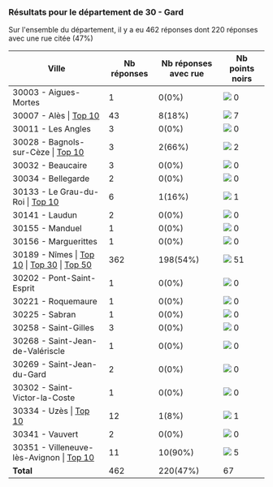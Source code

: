 ### Résultats pour le département de 30 - Gard

Sur l'ensemble du département, il y a eu 462 réponses dont 220 réponses avec une rue citée (47%)

| Ville | Nb réponses | Nb réponses avec rue | Nb points noirs |
|-------------|-------------|----------------------|-----------------|
|30003 - Aigues-Mortes|1|0(0%)|<img src="../../img/bar_0.gif" />&nbsp;0|
|30007 - Alès&nbsp;&#124;&nbsp;<a href='30007 - Alès_top7.md'>Top 10</a>|43|8(18%)|<img src="../../img/bar_10.gif" />&nbsp;7|
|30011 - Les Angles|3|0(0%)|<img src="../../img/bar_0.gif" />&nbsp;0|
|30028 - Bagnols-sur-Cèze&nbsp;&#124;&nbsp;<a href='30028 - Bagnols-sur-Cèze_top2.md'>Top 10</a>|3|2(66%)|<img src="../../img/bar_2.gif" />&nbsp;2|
|30032 - Beaucaire|3|0(0%)|<img src="../../img/bar_0.gif" />&nbsp;0|
|30034 - Bellegarde|2|0(0%)|<img src="../../img/bar_0.gif" />&nbsp;0|
|30133 - Le Grau-du-Roi&nbsp;&#124;&nbsp;<a href='30133 - Le Grau-du-Roi_top1.md'>Top 10</a>|6|1(16%)|<img src="../../img/bar_1.gif" />&nbsp;1|
|30141 - Laudun|2|0(0%)|<img src="../../img/bar_0.gif" />&nbsp;0|
|30155 - Manduel|1|0(0%)|<img src="../../img/bar_0.gif" />&nbsp;0|
|30156 - Marguerittes|1|0(0%)|<img src="../../img/bar_0.gif" />&nbsp;0|
|30189 - Nîmes&nbsp;&#124;&nbsp;<a href='30189 - Nîmes_top10.md'>Top 10</a>&nbsp;&#124;&nbsp;<a href='30189 - Nîmes_top30.md'>Top 30</a>&nbsp;&#124;&nbsp;<a href='30189 - Nîmes_top50.md'>Top 50</a>|362|198(54%)|<img src="../../img/bar_76.gif" />&nbsp;51|
|30202 - Pont-Saint-Esprit|1|0(0%)|<img src="../../img/bar_0.gif" />&nbsp;0|
|30221 - Roquemaure|1|0(0%)|<img src="../../img/bar_0.gif" />&nbsp;0|
|30225 - Sabran|1|0(0%)|<img src="../../img/bar_0.gif" />&nbsp;0|
|30258 - Saint-Gilles|3|0(0%)|<img src="../../img/bar_0.gif" />&nbsp;0|
|30268 - Saint-Jean-de-Valériscle|1|0(0%)|<img src="../../img/bar_0.gif" />&nbsp;0|
|30269 - Saint-Jean-du-Gard|2|0(0%)|<img src="../../img/bar_0.gif" />&nbsp;0|
|30302 - Saint-Victor-la-Coste|1|0(0%)|<img src="../../img/bar_0.gif" />&nbsp;0|
|30334 - Uzès&nbsp;&#124;&nbsp;<a href='30334 - Uzès_top1.md'>Top 10</a>|12|1(8%)|<img src="../../img/bar_1.gif" />&nbsp;1|
|30341 - Vauvert|2|0(0%)|<img src="../../img/bar_0.gif" />&nbsp;0|
|30351 - Villeneuve-lès-Avignon&nbsp;&#124;&nbsp;<a href='30351 - Villeneuve-lès-Avignon_top5.md'>Top 10</a>|11|10(90%)|<img src="../../img/bar_7.gif" />&nbsp;5|
| **Total** |462|220(47%)|67|
